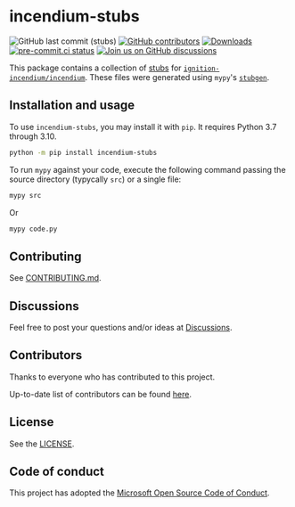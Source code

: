 # incendium-stubs

<!--- Badges --->
![GitHub last commit (stubs)](https://img.shields.io/github/last-commit/thecesrom/incendium-stubs/main)
[![GitHub contributors](https://img.shields.io/github/contributors/thecesrom/incendium-stubs)](https://github.com/ignition-incendium/incendium-stubs/graphs/contributors)
[![Downloads](https://pepy.tech/badge/incendium-stubs)](https://pepy.tech/project/incendium-stubs)
[![pre-commit.ci status](https://results.pre-commit.ci/badge/github/ignition-incendium/stubs/main.svg)](https://results.pre-commit.ci/latest/github/ignition-incendium/stubs/main)
[![Join us on GitHub discussions](https://img.shields.io/badge/github-discussions-informational)](https://github.com/ignition-incendium/incendium/discussions)

This package contains a collection of [stubs](https://www.python.org/dev/peps/pep-484/) for [`ignition-incendium/incendium`](https://github.com/ignition-incendium/incendium). These files were generated using `mypy`'s [`stubgen`](https://mypy.readthedocs.io/en/stable/stubgen.html).

## Installation and usage

To use `incendium-stubs`, you may install it with `pip`. It requires Python 3.7 through 3.10.

```sh
python -m pip install incendium-stubs
```

To run `mypy` against your code, execute the following command passing the source directory (typycally `src`) or a single file:

```sh
mypy src
```

Or

```sh
mypy code.py
```

## Contributing

See [CONTRIBUTING.md](https://github.com/ignition-incendium/incendium/blob/code/CONTRIBUTING.md#contributing-to-incendium).

## Discussions

Feel free to post your questions and/or ideas at [Discussions](https://github.com/ignition-incendium/icendium/discussions).

## Contributors

Thanks to everyone who has contributed to this project.

Up-to-date list of contributors can be found [here](https://github.com/ignition-incendium/incendium-stubs/graphs/contributors).

## License

See the [LICENSE](https://github.com/ignition-incendium/incendium-stubs/blob/HEAD/LICENSE).

## Code of conduct

This project has adopted the [Microsoft Open Source Code of Conduct](https://opensource.microsoft.com/codeofconduct/).
